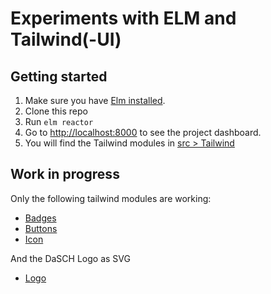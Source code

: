 # Experiments with ELM and Tailwind(-UI)

## Getting started

1. Make sure you have [Elm installed](http://elm-lang.org/install).
1. Clone this repo
1. Run `elm reactor`
1. Go to <http://localhost:8000> to see the project dashboard.
1. You will find the Tailwind modules in [src > Tailwind](http://localhost:8000/src/Tailwind)

## Work in progress

Only the following tailwind modules are working:

* [Badges](http://localhost:8000/src/Tailwind/Badges.elm)
* [Buttons](http://localhost:8000/src/Tailwind/Buttons.elm)
* [Icon](http://localhost:8000/src/Tailwind/Badges.elm)

And the DaSCH Logo as SVG

* [Logo](http://localhost:8000/src/Dasch/Logo.elm)
